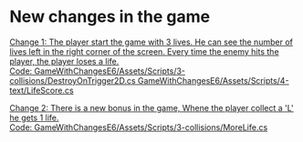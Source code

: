 # New changes in the game

<u/>Change 1:<u/> The player start the game with 3 lives. He can see the number of lives left in the right corner of the screen.
Every time the enemy hits the player, the player loses a life.<br/>
Code: GameWithChangesE6/Assets/Scripts/3-collisions/DestroyOnTrigger2D.cs
GameWithChangesE6/Assets/Scripts/4-text/LifeScore.cs

Change 2: There is a new bonus in the game, Whene the player collect a 'L' he gets 1 life.<br/>
Code: GameWithChangesE6/Assets/Scripts/3-collisions/MoreLife.cs
